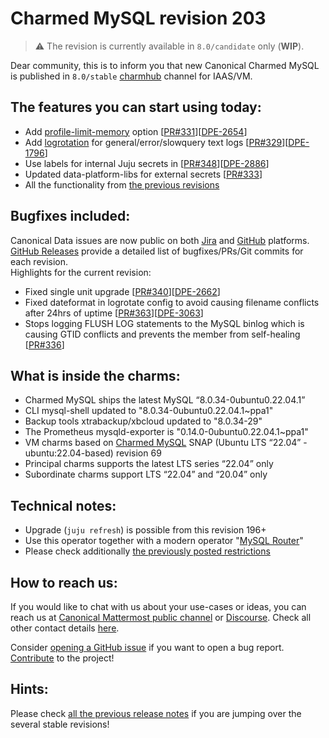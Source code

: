 # Charmed MySQL revision 203
> :warning: The revision is currently available in `8.0/candidate` only (**WIP**).
<!-- <sub>Monday, December 4, 2023</sub> -->

Dear community, this is to inform you that new Canonical Charmed MySQL is published in `8.0/stable` [charmhub](https://charmhub.io/mysql?channel=8.0/stable) channel for IAAS/VM.

## The features you can start using today:

* Add [profile-limit-memory](https://charmhub.io/mysql/configure?channel=8.0/edge#profile-limit-memory) option [[PR#331](https://github.com/canonical/mysql-operator/pull/331)][[DPE-2654](https://warthogs.atlassian.net/browse/DPE-2654)]
* Add [logrotation](https://charmhub.io/mysql/docs/e-logs?channel=8.0/edge) for general/error/slowquery text logs [[PR#329](https://github.com/canonical/mysql-operator/pull/329)][[DPE-1796](https://warthogs.atlassian.net/browse/DPE-1796)]
* Use labels for internal Juju secrets in [[PR#348](https://github.com/canonical/mysql-operator/pull/348)][[DPE-2886](https://warthogs.atlassian.net/browse/DPE-2886)]
* Updated data-platform-libs for external secrets [[PR#333](https://github.com/canonical/mysql-operator/pull/333)]
* All the functionality from [the previous revisions](/t/11881)

## Bugfixes included:

Canonical Data issues are now public on both [Jira](https://warthogs.atlassian.net/jira/software/c/projects/DPE/issues/) and [GitHub](https://github.com/canonical/mysql-operator/issues) platforms.<br/>[GitHub Releases](https://github.com/canonical/mysql-operator/releases) provide a detailed list of bugfixes/PRs/Git commits for each revision.<br/>Highlights for the current revision:

* Fixed single unit upgrade [[PR#340](https://github.com/canonical/mysql-operator/pull/340)][[DPE-2662](https://warthogs.atlassian.net/browse/DPE-2662)]
* Fixed dateformat in logrotate config to avoid causing filename conflicts after 24hrs of uptime [[PR#363](https://github.com/canonical/mysql-operator/pull/363)][[DPE-3063](https://warthogs.atlassian.net/browse/DPE-3063)]
* Stops logging FLUSH LOG statements to the MySQL binlog which is causing GTID conflicts and prevents the member from self-healing [[PR#336](https://github.com/canonical/mysql-operator/pull/336)]

## What is inside the charms:

* Charmed MySQL ships the latest MySQL “8.0.34-0ubuntu0.22.04.1”
* CLI mysql-shell updated to "8.0.34-0ubuntu0.22.04.1~ppa1"
* Backup tools xtrabackup/xbcloud  updated to "8.0.34-29"
* The Prometheus mysqld-exporter is "0.14.0-0ubuntu0.22.04.1~ppa1"
* VM charms based on [Charmed MySQL](https://snapcraft.io/charmed-mysql) SNAP (Ubuntu LTS “22.04” - ubuntu:22.04-based) revision 69
* Principal charms supports the latest LTS series “22.04” only
* Subordinate charms support LTS “22.04” and “20.04” only

## Technical notes:

* Upgrade (`juju refresh`) is possible from this revision 196+
* Use this operator together with a modern operator "[MySQL Router](https://charmhub.io/mysql-router?channel=dpe/beta)"
* Please check additionally [the previously posted restrictions](/t/11881)

## How to reach us:

If you would like to chat with us about your use-cases or ideas, you can reach us at [Canonical Mattermost public channel](https://chat.charmhub.io/charmhub/channels/data-platform) or [Discourse](https://discourse.charmhub.io/). Check all other contact details [here](/t/11867).

Consider [opening a GitHub issue](https://github.com/canonical/mysql-operator/issues) if you want to open a bug report.<br/>[Contribute](https://github.com/canonical/mysql-operator/blob/main/CONTRIBUTING.md) to the project!

## Hints:

Please check [all the previous release notes](/t/11881) if you are jumping over the several stable revisions!